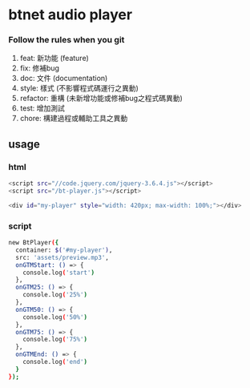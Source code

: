 # btnet audio player
 
 ### Follow the rules when you git
  1. feat: 新功能 (feature)
  2. fix: 修補bug
  3. doc: 文件 (documentation)
  4. style: 樣式 (不影響程式碼運行之異動)
  5. refactor: 重構 (未新增功能或修補bug之程式碼異動)
  6. test: 增加測試
  7. chore: 構建過程或輔助工具之異動


## usage

### html
```sh
<script src="//code.jquery.com/jquery-3.6.4.js"></script>
<script src="/bt-player.js"></script>

<div id="my-player" style="width: 420px; max-width: 100%;"></div>
```

### script
```sh
new BtPlayer({
  container: $('#my-player'),
  src: 'assets/preview.mp3',
  onGTMStart: () => {
    console.log('start')
  },
  onGTM25: () => {
    console.log('25%')
  },
  onGTM50: () => {
    console.log('50%')
  },
  onGTM75: () => {
    console.log('75%')
  },
  onGTMEnd: () => {
    console.log('end')
  }
});
```